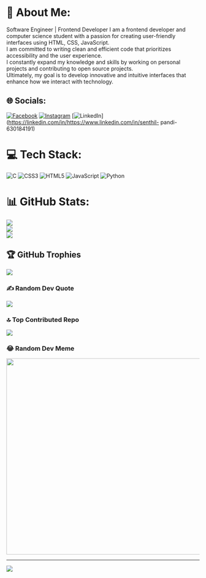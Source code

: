 # 💫 About Me:
Software Engineer | Frontend Developer
I am a frontend developer and computer science student with a passion for creating user-friendly interfaces using HTML, CSS, JavaScript.<br> I am committed to writing clean and efficient code that prioritizes accessibility and the user experience.<br>I constantly expand my knowledge and skills by working on personal projects and contributing to open source projects.<br> Ultimately, my goal is to develop innovative and intuitive interfaces that enhance how we interact with technology.


## 🌐 Socials:
[![Facebook](https://img.shields.io/badge/Facebook-%231877F2.svg?logo=Facebook&logoColor=white)](https://facebook.com/https://www.facebook.com/senthil.pandi.71697/) [![Instagram](https://img.shields.io/badge/Instagram-%23E4405F.svg?logo=Instagram&logoColor=white)](https://instagram.com/https://www.instagram.com/senthil__sp/) [![LinkedIn](https://img.shields.io/badge/LinkedIn-%230077B5.svg?logo=linkedin&logoColor=white)](https://linkedin.com/in/https://www.linkedin.com/in/senthil- pandi-630184191) 

# 💻 Tech Stack:
![C](https://img.shields.io/badge/c-%2300599C.svg?style=for-the-badge&logo=c&logoColor=white) ![CSS3](https://img.shields.io/badge/css3-%231572B6.svg?style=for-the-badge&logo=css3&logoColor=white) ![HTML5](https://img.shields.io/badge/html5-%23E34F26.svg?style=for-the-badge&logo=html5&logoColor=white) ![JavaScript](https://img.shields.io/badge/javascript-%23323330.svg?style=for-the-badge&logo=javascript&logoColor=%23F7DF1E) ![Python](https://img.shields.io/badge/python-3670A0?style=for-the-badge&logo=python&logoColor=ffdd54)
# 📊 GitHub Stats:
![](https://github-readme-stats.vercel.app/api?username=senthilsp41&theme=gruvbox&hide_border=false&include_all_commits=false&count_private=false)<br/>
![](https://github-readme-streak-stats.herokuapp.com/?user=senthilsp41&theme=gruvbox&hide_border=false)<br/>
![](https://github-readme-stats.vercel.app/api/top-langs/?username=senthilsp41&theme=gruvbox&hide_border=false&include_all_commits=false&count_private=false&layout=compact)

## 🏆 GitHub Trophies
![](https://github-profile-trophy.vercel.app/?username=senthilsp41&theme=juicyfresh&no-frame=false&no-bg=false&margin-w=4)

### ✍️ Random Dev Quote
![](https://quotes-github-readme.vercel.app/api?type=horizontal&theme=radical)

### 🔝 Top Contributed Repo
![](https://github-contributor-stats.vercel.app/api?username=senthilsp41&limit=5&theme=gruvbox&combine_all_yearly_contributions=true)

### 😂 Random Dev Meme
<img src="https://rm.up.railway.app/" width="512px"/>

---
[![](https://visitcount.itsvg.in/api?id=senthilsp41&icon=0&color=7)](https://visitcount.itsvg.in)

<!-- Proudly created with GPRM ( https://gprm.itsvg.in ) -->
